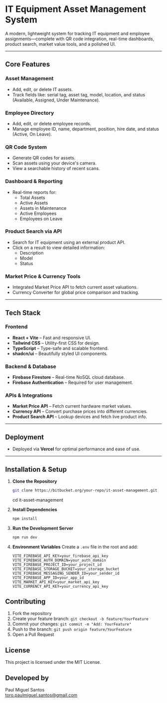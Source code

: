 # IT Equipment Asset Management System

A modern, lightweight system for tracking IT equipment and employee assignments—complete with QR code integration, real-time dashboards, product search, market value tools, and a polished UI.

---

## Core Features

### Asset Management

- Add, edit, or delete IT assets.
- Track fields like: serial tag, asset tag, model, location, and status (Available, Assigned, Under Maintenance).

### Employee Directory

- Add, edit, or delete employee records.
- Manage employee ID, name, department, position, hire date, and status (Active, On Leave).

### QR Code System

- Generate QR codes for assets.
- Scan assets using your device's camera.
- View a searchable history of recent scans.

### Dashboard & Reporting

- Real-time reports for:
  - Total Assets
  - Active Assets
  - Assets in Maintenance
  - Active Employees
  - Employees on Leave

### Product Search via API

- Search for IT equipment using an external product API.
- Click on a result to view detailed information:
  - Description
  - Model
  - Status

### Market Price & Currency Tools

- Integrated Market Price API to fetch current asset valuations.
- Currency Converter for global price comparison and tracking.

---

## Tech Stack

### Frontend

- **React + Vite** – Fast and responsive UI.
- **Tailwind CSS** – Utility-first CSS for design.
- **TypeScript** – Type-safe and scalable frontend.
- **shadcn/ui** – Beautifully styled UI components.

### Backend & Database

- **Firebase Firestore** – Real-time NoSQL cloud database.
- **Firebase Authentication** – Required for user management.

### APIs & Integrations

- **Market Price API** – Fetch current hardware market values.
- **Currency API** – Convert purchase prices into different currencies.
- **Product Search API** – Lookup devices and fetch live product info.

---

## Deployment

- Deployed via **Vercel** for optimal performance and ease of use.

---

## Installation & Setup

1. **Clone the Repository**

   ```bash
   git clone https://bitbucket.org/your-repo/it-asset-management.git
   ```

   cd it-asset-management

2. **Install Dependencies**

   ```bash
   npm install
   ```

3. **Run the Development Server**

   ```bash
   npm run dev
   ```

4. **Environment Variables**
   Create a `.env` file in the root and add:
   ```
   VITE_FIREBASE_API_KEY=your_firebase_api_key
   VITE_FIREBASE_AUTH_DOMAIN=your_auth_domain
   VITE_FIREBASE_PROJECT_ID=your_project_id
   VITE_FIREBASE_STORAGE_BUCKET=your_storage_bucket
   VITE_FIREBASE_MESSAGING_SENDER_ID=your_sender_id
   VITE_FIREBASE_APP_ID=your_app_id
   VITE_MARKET_API_KEY=your_market_api_key
   VITE_CURRENCY_API_KEY=your_currency_api_key
   ```

## Contributing

1. Fork the repository
2. Create your feature branch: `git checkout -b feature/YourFeature`
3. Commit your changes: `git commit -m "Add: YourFeature"`
4. Push to the branch: `git push origin feature/YourFeature`
5. Open a Pull Request

## License

This project is licensed under the MIT License.

## Developed by

Paul Miguel Santos  
toro.paulmiguel.santos@gmail.com
